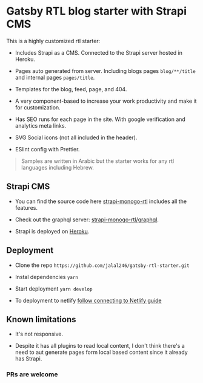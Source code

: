 # Gatsby RTL blog starter with Strapi CMS

This is a highly customized rtl starter:

- Includes Strapi as a CMS. Connected to the Strapi server hosted in Heroku.

- Pages auto generated from server. Including blogs pages `blog/**/title` and
  internal pages `pages/title`.

- Templates for the blog, feed, page, and 404.

- A very component-based to increase your work productivity and make it for
  customization.

- Has SEO runs for each page in the site. With google verification and
  analytics meta links.

- SVG Social icons (not all included in the header).

- ESlint config with Prettier.

> Samples are written in Arabic but the starter works for any rtl languages
> including Hebrew.

## Strapi CMS

- You can find the source code here
  [strapi-monogo-rtl](https://github.com/jalal246/strapi-monogo-rtl) includes
  all the features.

- Check out the graphql server:
  [strapi-monogo-rtl/graphql](https://strapi-monogo-rtl.herokuapp.com/graphql).

- Strapi is deployed on [Heroku](https://strapi-monogo-rtl.herokuapp.com/).

## Deployment

- Clone the repo `https://github.com/jalal246/gatsby-rtl-starter.git`

- Instal dependencies `yarn`

- Start deployment `yarn develop`

- To deployment to netlify [follow connecting to Netlify guide](https://www.netlify.com/blog/2016/02/24/a-step-by-step-guide-gatsby-on-netlify/)

## Known limitations

- It's not responsive.

- Despite it has all plugins to read local content, I don't think there's a need
  to aut generate pages form local based content since it already has Strapi.

### PRs are welcome
